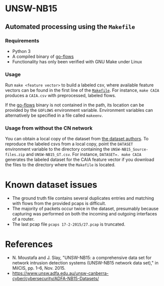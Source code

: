 # UNSW-NB15

## Automated processing using the `Makefile`
### Requirements
* Python 3
* A compiled binary of [go-flows](https://github.com/CN-TU/go-flows)
* Functionality has only been verified with GNU Make under Linux

### Usage
Run `make <feature vector>` to build a labeled csv, where available feature vectors can be found in the first line of the [`Makefile`](Makefile).
For instance, `make CAIA` produces a `CAIA.csv` with preprocessed, labeled flows.

If the [go-flows](https://github.com/CN-TU/go-flows) binary is not contained in the path, its location can be provided by
the `GOFLOWS` environment variable. Environment variables can alternatively be specified in a file called `makeenv`.

### Usage from without the CN network
You can obtain a local copy of the dataset from [the dataset authors](https://www.unsw.adfa.edu.au/unsw-canberra-cyber/cybersecurity/ADFA-NB15-Datasets/). To reproduce the labeled csvs from a local copy, point the `DATASET` environment variable to the
directory containing the `UNSW-NB15_Source-files.zip` and `UNSW-NB15_GT.csv`. For instance, `DATASET=. make CAIA` generates the labeled dataset for the CAIA feature vector if you download the files to the directory where the `Makefile` is located.

# Known dataset issues
* The ground truth file contains several duplicates entries and matching with flows from the provided pcaps is difficult.
* The majority of packets occur twice in the dataset, presumably because capturing was performed on both the incoming and outgoing interfaces of a router.
* The last pcap file `pcaps 17-2-2015/27.pcap` is truncated.

# References
* N.  Moustafa  and  J.  Slay,  "UNSW-NB15:  a  comprehensive data set for network intrusion detection systems (UNSW-NB15 network data set)," in MilCIS, pp. 1–6, Nov. 2015.
* https://www.unsw.adfa.edu.au/unsw-canberra-cyber/cybersecurity/ADFA-NB15-Datasets/
